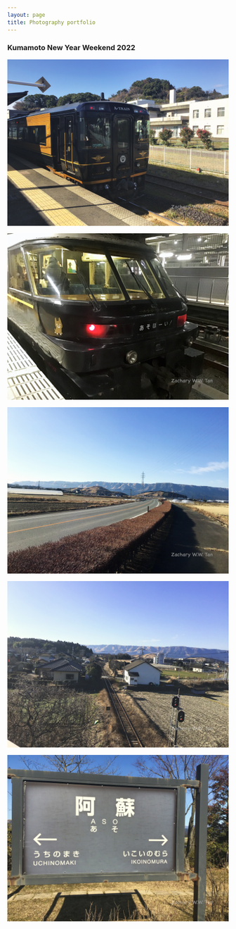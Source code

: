 ```yaml
---
layout: page
title: Photography portfolio
---
```


### Kumamoto New Year Weekend 2022

<div class="text-center">
  
  ![image](assets/img/Kumamoto-NY2022/A-Train.jpg/)
  
  ![image](assets/img/Kumamoto-NY2022/Aso-Boy.jpg/)
  
  ![image](assets/img/Kumamoto-NY2022/Aso-Long-Walk.jpg/)
  
  ![image](assets/img/Kumamoto-NY2022/Aso-Station-Overview.jpg/)
  
  ![image](assets/img/Kumamoto-NY2022/Aso-Station-Signboard.jpg/)

</div>

